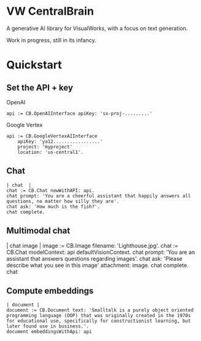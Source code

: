 # VW CentralBrain

A generative AI library for VisualWorks, with a focus on text generation.

Work in progress, still in its infancy.

# Quickstart

## Set the API + key

OpenAI

```
api := CB.OpenAIInterface apiKey: 'sx-proj-.........'
```

Google Vertex

```
api := CB.GoogleVertexAIInterface 
	apiKey: 'ya12.................'
	project: 'myproject'
	location: 'us-central1'.
```

## Chat

```
| chat  |
chat := CB.Chat newWithAPI: api.
chat prompt: 'You are a cheerful assistant that happily answers all questions, no matter how silly they are'.
chat ask: 'How much is the fish?'.
chat complete.
```

## Multimodal chat

| chat image |
image := CB.Image filename: 'Lighthouse.jpg'.
chat := CB.Chat modelContext: api defaultVisionContext.
chat prompt: 'You are an assistant that answers questions regarding images'.
chat ask: 'Please describe what you see in this image' attachment: image.
chat complete.
chat

## Compute embeddings

```
| document |
document := CB.Document text: 'Smalltalk is a purely object oriented programming language (OOP) that was originally created in the 1970s for educational use, specifically for constructionist learning, but later found use in business.'.
document embeddingsWithApi: api
```